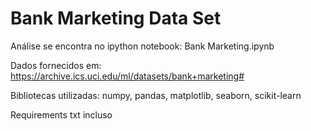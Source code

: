 # Bank Marketing Data Set

Análise se encontra no ipython notebook: Bank Marketing.ipynb

Dados fornecidos em: https://archive.ics.uci.edu/ml/datasets/bank+marketing#

Bibliotecas utilizadas: numpy, pandas, matplotlib, seaborn, scikit-learn


Requirements txt incluso

